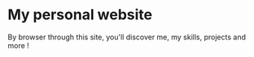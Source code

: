 # My personal website

By browser through this site, you'll discover me, my skills, projects and more !

